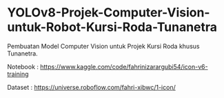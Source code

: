 # YOLOv8-Projek-Computer-Vision-untuk-Robot-Kursi-Roda-Tunanetra
Pembuatan Model Computer Vision untuk Projek Kursi Roda khusus Tunanetra.

Notebook : https://www.kaggle.com/code/fahrinizarargubi54/icon-v6-training 

Dataset : https://universe.roboflow.com/fahri-xibwc/1-icon/
